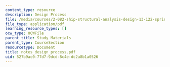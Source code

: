 ```yaml
---
content_type: resource
description: Design Process
file: /media/courses/2-082-ship-structural-analysis-design-13-122-spring-2003/527b9ac077d79dcd8c4edc2a8b1a0526_notes_design_process.pdf
file_type: application/pdf
learning_resource_types: []
ocw_type: OCWFile
parent_title: Study Materials
parent_type: CourseSection
resourcetype: Document
title: notes_design_process.pdf
uid: 527b9ac0-77d7-9dcd-8c4e-dc2a8b1a0526
---
```

